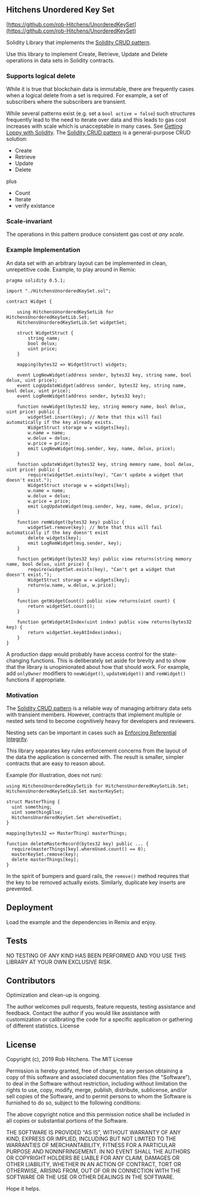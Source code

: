 ## Hitchens Unordered Key Set 

[https://github.com/rob-Hitchens/UnorderedKeySet](https://github.com/rob-Hitchens/UnorderedKeySet)

Solidity Library that implements the [Solidity CRUD pattern](https://medium.com/@robhitchens/solidity-crud-part-1-824ffa69509a). 

Use this library to implement Create, Retrieve, Update and Delete operations in data sets in Solidity contracts. 

### Supports logical delete

While it is true that blockchain data is immutable, there are frequently cases when a logical delete from a set is required. For example, a set of subscribers where the subscribers are transient. 

While several patterns exist (e.g. set a `bool active = false`) such structures frequently lead to the need to iterate over data and this leads to gas cost increases with scale which is unacceptable in many cases. See [Getting Loppy with Solidity](https://blog.b9lab.com/getting-loopy-with-solidity-1d51794622ad). The [Solidity CRUD pattern](https://medium.com/@robhitchens/solidity-crud-part-1-824ffa69509a) is a general-purpose CRUD solution:

- Create
- Retrieve
- Update
- Delete

plus

- Count
- Iterate
- verify existance

### Scale-invariant

The operations in this pattern produce consistent gas cost *at any scale*. 

### Example Implementation

An data set with an arbitrary layout can be implemented in clean, unrepetitive code. Example, to play around in Remix:

```
pragma solidity 0.5.1;

import "./HitchensUnorderedKeySet.sol";

contract Widget {
    
    using HitchensUnorderedKeySetLib for HitchensUnorderedKeySetLib.Set;
    HitchensUnorderedKeySetLib.Set widgetSet;
    
    struct WidgetStruct {
        string name;
        bool delux;
        uint price;
    }
    
    mapping(bytes32 => WidgetStruct) widgets;
    
    event LogNewWidget(address sender, bytes32 key, string name, bool delux, uint price);
    event LogUpdateWidget(address sender, bytes32 key, string name, bool delux, uint price);    
    event LogRemWidget(address sender, bytes32 key);
    
    function newWidget(bytes32 key, string memory name, bool delux, uint price) public {
        widgetSet.insert(key); // Note that this will fail automatically if the key already exists.
        WidgetStruct storage w = widgets[key];
        w.name = name;
        w.delux = delux;
        w.price = price;
        emit LogNewWidget(msg.sender, key, name, delux, price);
    }
    
    function updateWidget(bytes32 key, string memory name, bool delux, uint price) public {
        require(widgetSet.exists(key), "Can't update a widget that doesn't exist.");
        WidgetStruct storage w = widgets[key];
        w.name = name;
        w.delux = delux;
        w.price = price;
        emit LogUpdateWidget(msg.sender, key, name, delux, price);
    }
    
    function remWidget(bytes32 key) public {
        widgetSet.remove(key); // Note that this will fail automatically if the key doesn't exist
        delete widgets[key];
        emit LogRemWidget(msg.sender, key);
    }
    
    function getWidget(bytes32 key) public view returns(string memory name, bool delux, uint price) {
        require(widgetSet.exists(key), "Can't get a widget that doesn't exist.");
        WidgetStruct storage w = widgets[key];
        return(w.name, w.delux, w.price);
    }
    
    function getWidgetCount() public view returns(uint count) {
        return widgetSet.count();
    }
    
    function getWidgetAtIndex(uint index) public view returns(bytes32 key) {
        return widgetSet.keyAtIndex(index);
    }
}
```

A production dapp would probably have access control for the state-changing functions. This is deliberately set aside for brevity and to show that the library is unopinionated about how that should work. For example, add `onlyOwner` modifiers to `newWidget()`, `updateWidget()` and `remWidget()` functions if appropriate.

### Motivation

The [Solidity CRUD pattern](https://medium.com/@robhitchens/solidity-crud-part-1-824ffa69509a) is a reliable way of managing arbitrary data sets with transient members. However, contracts that implement multiple or nested sets tend to become cognitively heavy for developers and reviewers. 

Nesting sets can be important in cases such as [Enforcing Referential Integrity](https://medium.com/@robhitchens/enforcing-referential-integrity-in-ethereum-smart-contracts-a9ab1427ff42). 

This library separates key rules enforcement concerns from the layout of the data the application is concerned with. The result is smaller, simpler contracts that are easy to reason about. 

Example (for illustration, does not run):

```
using HitchensUnorderedKeySetLib for HitchensUnorderedKeySetLib.Set;
HitchensUnorderedKeySetLib.Set masterKeySet;

struct MasterThing {
  uint something;
  uint somethingElse;
  HitchensUnorderedKeySet.Set whereUsedSet;
}

mapping(bytes32 => MasterThing) masterThings;

function deleteMasterRecord(bytes32 key) public ... {
  require(masterThings[key].whereUsed.count() == 0);
  masterKeySet.remove(key);
  delete masterThings[key];
}
```

In the spirit of bumpers and guard rails, the `remove()` method requires that the key to be removed actually exists. Similarly, duplicate key inserts are prevented.

## Deployment
Load the example and the dependencies in Remix and enjoy.

## Tests

NO TESTING OF ANY KIND HAS BEEN PERFORMED AND YOU USE THIS LIBRARY AT YOUR OWN EXCLUSIVE RISK.

## Contributors

Optimization and clean-up is ongoing.

The author welcomes pull requests, feature requests, testing assistance and feedback. Contact the author if you would like assistance with customization or calibrating the code for a specific application or gathering of different statistics.
License

## License

Copyright (c), 2019 Rob Hitchens. The MIT License

Permission is hereby granted, free of charge, to any person obtaining a copy of this software and associated documentation files (the "Software"), to deal in the Software without restriction, including without limitation the rights to use, copy, modify, merge, publish, distribute, sublicense, and/or sell copies of the Software, and to permit persons to whom the Software is furnished to do so, subject to the following conditions:

The above copyright notice and this permission notice shall be included in all copies or substantial portions of the Software.

THE SOFTWARE IS PROVIDED "AS IS", WITHOUT WARRANTY OF ANY KIND, EXPRESS OR IMPLIED, INCLUDING BUT NOT LIMITED TO THE WARRANTIES OF MERCHANTABILITY, FITNESS FOR A PARTICULAR PURPOSE AND NONINFRINGEMENT. IN NO EVENT SHALL THE AUTHORS OR COPYRIGHT HOLDERS BE LIABLE FOR ANY CLAIM, DAMAGES OR OTHER LIABILITY, WHETHER IN AN ACTION OF CONTRACT, TORT OR OTHERWISE, ARISING FROM, OUT OF OR IN CONNECTION WITH THE SOFTWARE OR THE USE OR OTHER DEALINGS IN THE SOFTWARE.

Hope it helps.

